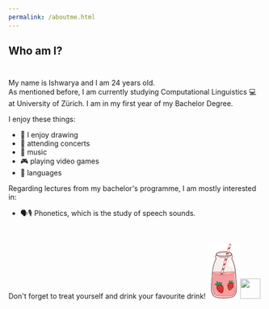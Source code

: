 ```yaml
---
permalink: /aboutme.html
---
```



## Who am I?<br><br>

My name is Ishwarya and I am 24 years old.<br>As mentioned before, I am currently studying Computational Linguistics 💻 at University of Zürich. I am in my first year of my Bachelor Degree.<br>

I enjoy these things:<br>

- 🎨 I enjoy drawing
- 🥳 attending concerts
- 🎵 music
- 🎮 playing video games
- 📕 languages

Regarding lectures from my bachelor's programme, I am mostly interested in:<br>

- 🗣️🎙️ Phonetics, which is the study of speech sounds.<br>
<br>



Don't forget to treat yourself and drink your favourite drink! ![Strawberry milk](/assets/images/resized_strawberry_2.png)<img src="https://cliply.co/clip/animated-sparkles/" width="40" height="40"/>


